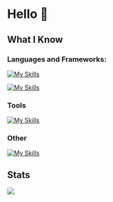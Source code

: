 # Hello 👋



## What I Know

<h3>Languages and Frameworks:</h3>

[![My Skills](https://skillicons.dev/icons?i=html,css,js,react,electron)](https://skillicons.dev)

[![My Skills](https://skillicons.dev/icons?i=c,cpp,java,php,mysql)](https://skillicons.dev)

<h3>Tools</h3>

[![My Skills](https://skillicons.dev/icons?i=ps,vscode,git,github)](https://skillicons.dev)

<h3>Other</h3>

[![My Skills](https://skillicons.dev/icons?i=unity,arduino)](https://skillicons.dev)

## Stats

<a href="https://github.com/Gurupreet">
  <img align="center" src="https://github-readme-stats.vercel.app/api/top-langs/?username=caduvarela&theme=dracula&hide_langs_below=1" />
</a>